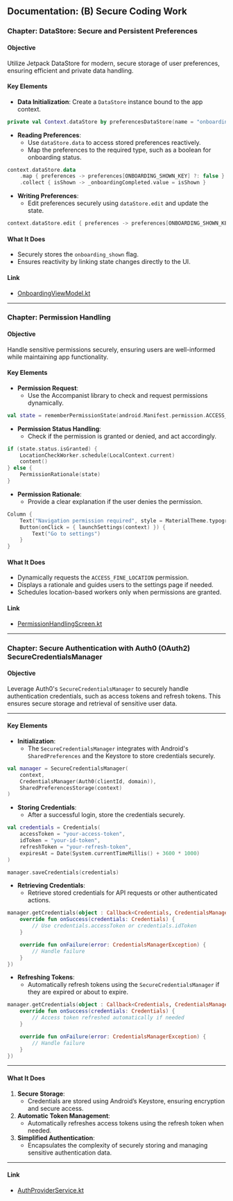 ## **Documentation: (B) Secure Coding Work**

### **Chapter: DataStore: Secure and Persistent Preferences**

#### **Objective**

Utilize Jetpack DataStore for modern, secure storage of user preferences, ensuring efficient and
private data handling.

#### **Key Elements**

- **Data Initialization**: Create a `DataStore` instance bound to the app context.

```kotlin
private val Context.dataStore by preferencesDataStore(name = "onboarding_preferences")
```

- **Reading Preferences**:
    - Use `dataStore.data` to access stored preferences reactively.
    - Map the preferences to the required type, such as a boolean for onboarding status.

```kotlin
context.dataStore.data
    .map { preferences -> preferences[ONBOARDING_SHOWN_KEY] ?: false }
    .collect { isShown -> _onboardingCompleted.value = isShown }
```

- **Writing Preferences**:
    - Edit preferences securely using `dataStore.edit` and update the state.

```kotlin
context.dataStore.edit { preferences -> preferences[ONBOARDING_SHOWN_KEY] = true }
```

#### **What It Does**

- Securely stores the `onboarding_shown` flag.
- Ensures reactivity by linking state changes directly to the UI.

#### **Link**

- [OnboardingViewModel.kt](https://github.com/IMS-24/sem1-sec-android-tasknest/blob/main/code/android/app/src/main/java/at/avollmaier/tasknest/ui/screens/onboarding/OnboardingViewModel.kt)

---

### **Chapter: Permission Handling**

#### **Objective**

Handle sensitive permissions securely, ensuring users are well-informed while maintaining app
functionality.

#### **Key Elements**

- **Permission Request**:
    - Use the Accompanist library to check and request permissions dynamically.

```kotlin
val state = rememberPermissionState(android.Manifest.permission.ACCESS_FINE_LOCATION)
```

- **Permission Status Handling**:
    - Check if the permission is granted or denied, and act accordingly.

```kotlin
if (state.status.isGranted) {
    LocationCheckWorker.schedule(LocalContext.current)
    content()
} else {
    PermissionRationale(state)
}
```

- **Permission Rationale**:
    - Provide a clear explanation if the user denies the permission.

```kotlin
Column {
    Text("Navigation permission required", style = MaterialTheme.typography.headlineMedium)
    Button(onClick = { launchSettings(context) }) {
        Text("Go to settings")
    }
}
```

#### **What It Does**

- Dynamically requests the `ACCESS_FINE_LOCATION` permission.
- Displays a rationale and guides users to the settings page if needed.
- Schedules location-based workers only when permissions are granted.

#### **Link**

- [PermissionHandlingScreen.kt](https://github.com/IMS-24/sem1-sec-android-tasknest/blob/main/code/android/app/src/main/java/at/avollmaier/tasknest/ui/screens/PermissionHandlingScreen.kt)

---

### **Chapter: Secure Authentication with Auth0 (OAuth2) SecureCredentialsManager**

#### **Objective**

Leverage Auth0's `SecureCredentialsManager` to securely handle authentication credentials, such as
access tokens and refresh tokens. This ensures secure storage and retrieval of sensitive user data.

---

#### **Key Elements**

- **Initialization**:
    - The `SecureCredentialsManager` integrates with Android's `SharedPreferences` and the Keystore
      to store credentials securely.

```kotlin
val manager = SecureCredentialsManager(
    context,
    CredentialsManager(Auth0(clientId, domain)),
    SharedPreferencesStorage(context)
)
```

- **Storing Credentials**:
    - After a successful login, store the credentials securely.

```kotlin
val credentials = Credentials(
    accessToken = "your-access-token",
    idToken = "your-id-token",
    refreshToken = "your-refresh-token",
    expiresAt = Date(System.currentTimeMillis() + 3600 * 1000)
)

manager.saveCredentials(credentials)
```

- **Retrieving Credentials**:
    - Retrieve stored credentials for API requests or other authenticated actions.

```kotlin
manager.getCredentials(object : Callback<Credentials, CredentialsManagerException> {
    override fun onSuccess(credentials: Credentials) {
        // Use credentials.accessToken or credentials.idToken
    }

    override fun onFailure(error: CredentialsManagerException) {
        // Handle failure
    }
})
```

- **Refreshing Tokens**:
    - Automatically refresh tokens using the `SecureCredentialsManager` if they are expired or about
      to expire.

```kotlin
manager.getCredentials(object : Callback<Credentials, CredentialsManagerException> {
    override fun onSuccess(credentials: Credentials) {
        // Access token refreshed automatically if needed
    }

    override fun onFailure(error: CredentialsManagerException) {
        // Handle failure
    }
})
```

---

#### **What It Does**

1. **Secure Storage**:
    - Credentials are stored using Android’s Keystore, ensuring encryption and secure access.
2. **Automatic Token Management**:
    - Automatically refreshes access tokens using the refresh token when needed.
3. **Simplified Authentication**:
    - Encapsulates the complexity of securely storing and managing sensitive authentication data.

---

#### **Link**

- [AuthProviderService.kt](https://github.com/IMS-24/sem1-sec-android-tasknest/blob/main/code/android/app/src/main/java/at/avollmaier/tasknest/auth/domain/service/AuthProviderService.kt)

